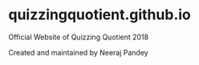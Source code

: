 # quizzingquotient.github.io
Official Website of Quizzing Quotient 2018

Created and maintained by Neeraj Pandey
